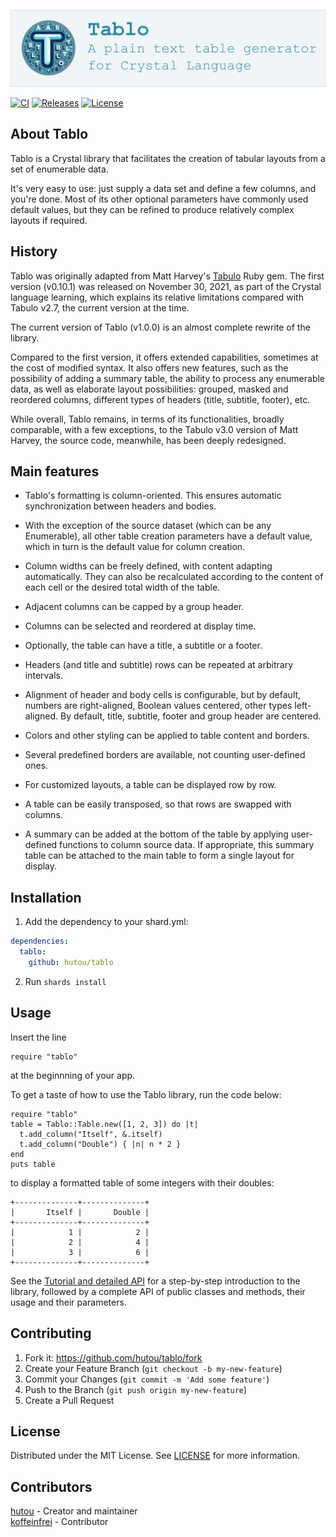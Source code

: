 ![logo](../docs/assets/images/logo.png)

[![CI](https://github.com/hutou/tablo/actions/workflows/ci.yml/badge.svg)](https://github.com/hutou/tablo/actions/workflows/ci.yml) [![Releases](https://img.shields.io/github/release/hutou/tablo.svg)](https://github.com/hutou/tablo/releases) [![License](https://img.shields.io/github/license/hutou/tablo.svg)](https://github.com/hutou/tablo/blob/master/LICENSE)

## About Tablo

Tablo is a Crystal library that facilitates the creation of tabular
layouts from a set of enumerable data.

It's very easy to use: just supply a data set and define a few columns,
and you're done. Most of its other optional parameters have commonly
used default values, but they can be refined to produce relatively
complex layouts if required.

## History

Tablo was originally adapted from Matt Harvey's
[Tabulo](https://github.com/matt-harvey/tabulo) Ruby gem. The first
version (v0.10.1) was released on November 30, 2021, as part of the
Crystal language learning, which explains its relative limitations
compared with Tabulo v2.7, the current version at the time.

The current version of Tablo (v1.0.0) is an almost complete rewrite of
the library.

Compared to the first version, it offers extended capabilities,
sometimes at the cost of modified syntax. It also offers new features,
such as the possibility of adding a summary table, the ability to
process any enumerable data, as well as elaborate layout possibilities:
grouped, masked and reordered columns, different types of headers
(title, subtitle, footer), etc.

While overall, Tablo remains, in terms of its functionalities, broadly
comparable, with a few exceptions, to the Tabulo v3.0 version of Matt Harvey,
the source code, meanwhile, has been deeply redesigned.

## Main features

- Tablo's formatting is column-oriented. This ensures automatic
  synchronization between headers and bodies.

- With the exception of the source dataset (which can be any
  Enumerable), all other table creation parameters have a default
  value, which in turn is the default value for column creation.

- Column widths can be freely defined, with content adapting
  automatically. They can also be recalculated according to the content of
  each cell or the desired total width of the table.

- Adjacent columns can be capped by a group header.

- Columns can be selected and reordered at display time.

- Optionally, the table can have a title, a subtitle or a footer.

- Headers (and title and subtitle) rows can be repeated at arbitrary intervals.

- Alignment of header and body cells is configurable, but by default,
  numbers are right-aligned, Boolean values centered, other types
  left-aligned. By default, title, subtitle, footer and group header
  are centered.

- Colors and other styling can be applied to table content and borders.

- Several predefined borders are available, not counting user-defined ones.

- For customized layouts, a table can be displayed row by row.

- A table can be easily transposed, so that rows are swapped with columns.

- A summary can be added at the bottom of the table by applying
  user-defined functions to column source data. If appropriate, this
  summary table can be attached to the main table to form a single
  layout for display.

## Installation

1. Add the dependency to your shard.yml:

```yaml
dependencies:
  tablo:
    github: hutou/tablo
```

2. Run `shards install`

## Usage

Insert the line

```crystal
require "tablo"
```

at the beginnning of your app.

To get a taste of how to use the Tablo library, run the code below:

```crystal
require "tablo"
table = Tablo::Table.new([1, 2, 3]) do |t|
  t.add_column("Itself", &.itself)
  t.add_column("Double") { |n| n * 2 }
end
puts table
```

to display a formatted table of some integers with their doubles:

```
+--------------+--------------+
|       Itself |       Double |
+--------------+--------------+
|            1 |            2 |
|            2 |            4 |
|            3 |            6 |
+--------------+--------------+
```

See the [Tutorial and detailed API](https://hutou.github.io/tablo) for
a step-by-step introduction to the library, followed by a complete API
of public classes and methods, their usage and their parameters.

## Contributing

1. Fork it: https://github.com/hutou/tablo/fork
2. Create your Feature Branch (`git checkout -b my-new-feature`)
3. Commit your Changes (`git commit -m 'Add some feature'`)
4. Push to the Branch (`git push origin my-new-feature`)
5. Create a Pull Request

## License

Distributed under the MIT License. See [LICENSE](LICENSE) for more information.

## Contributors

[hutou](https://github.com/hutou) - Creator and maintainer <br />
[koffeinfrei](https://github.com/koffeinfrei) - Contributor
